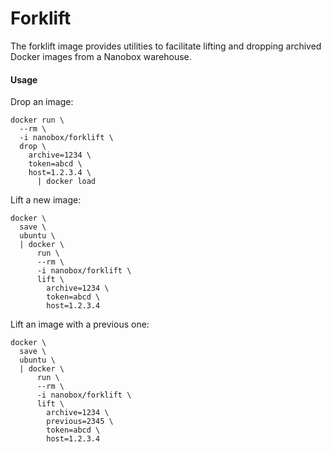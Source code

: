 # Forklift

The forklift image provides utilities to facilitate lifting and dropping archived
Docker images from a Nanobox warehouse.

#### Usage

Drop an image:

```
docker run \
  --rm \
  -i nanobox/forklift \
  drop \
    archive=1234 \
    token=abcd \
    host=1.2.3.4 \
      | docker load
```

Lift a new image:

```
docker \
  save \
  ubuntu \
  | docker \
      run \
      --rm \
      -i nanobox/forklift \
      lift \
        archive=1234 \
        token=abcd \
        host=1.2.3.4
```

Lift an image with a previous one:

```
docker \
  save \
  ubuntu \
  | docker \
      run \
      --rm \
      -i nanobox/forklift \
      lift \
        archive=1234 \
        previous=2345 \
        token=abcd \
        host=1.2.3.4
```
